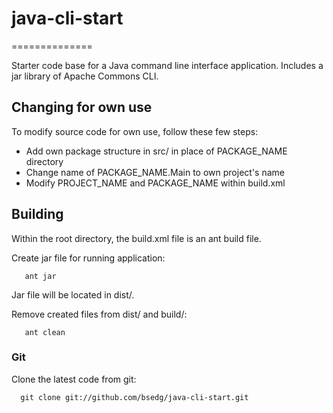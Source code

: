 # java-cli-start
==============

Starter code base for a Java command line interface application.  Includes a jar library of Apache Commons CLI.

## Changing for own use

To modify source code for own use, follow these few steps:

 * Add own package structure in src/ in place of PACKAGE_NAME directory
 * Change name of PACKAGE_NAME.Main to own project's name
 * Modify PROJECT_NAME and PACKAGE_NAME within build.xml 

## Building

Within the root directory, the build.xml file is an ant build file.  

Create jar file for running application:

       ant jar 

Jar file will be located in dist/.

Remove created files from dist/ and build/:

       ant clean

### Git

Clone the latest code from git:

      git clone git://github.com/bsedg/java-cli-start.git